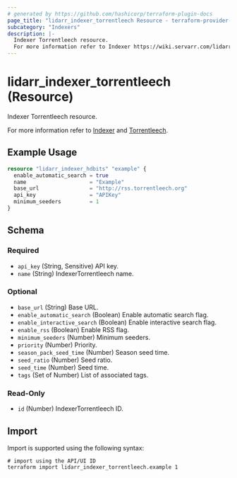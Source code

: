 ```yaml
---
# generated by https://github.com/hashicorp/terraform-plugin-docs
page_title: "lidarr_indexer_torrentleech Resource - terraform-provider-lidarr"
subcategory: "Indexers"
description: |-
  Indexer Torrentleech resource.
  For more information refer to Indexer https://wiki.servarr.com/lidarr/settings#indexers and Torrentleech https://wiki.servarr.com/lidarr/supported#torrentleech.
---
```


# lidarr_indexer_torrentleech (Resource)

<!-- subcategory:Indexers -->Indexer Torrentleech resource.
For more information refer to [Indexer](https://wiki.servarr.com/lidarr/settings#indexers) and [Torrentleech](https://wiki.servarr.com/lidarr/supported#torrentleech).

## Example Usage

```terraform
resource "lidarr_indexer_hdbits" "example" {
  enable_automatic_search = true
  name                    = "Example"
  base_url                = "http://rss.torrentleech.org"
  api_key                 = "APIKey"
  minimum_seeders         = 1
}
```

<!-- schema generated by tfplugindocs -->
## Schema

### Required

- `api_key` (String, Sensitive) API key.
- `name` (String) IndexerTorrentleech name.

### Optional

- `base_url` (String) Base URL.
- `enable_automatic_search` (Boolean) Enable automatic search flag.
- `enable_interactive_search` (Boolean) Enable interactive search flag.
- `enable_rss` (Boolean) Enable RSS flag.
- `minimum_seeders` (Number) Minimum seeders.
- `priority` (Number) Priority.
- `season_pack_seed_time` (Number) Season seed time.
- `seed_ratio` (Number) Seed ratio.
- `seed_time` (Number) Seed time.
- `tags` (Set of Number) List of associated tags.

### Read-Only

- `id` (Number) IndexerTorrentleech ID.

## Import

Import is supported using the following syntax:

```shell
# import using the API/UI ID
terraform import lidarr_indexer_torrentleech.example 1
```
